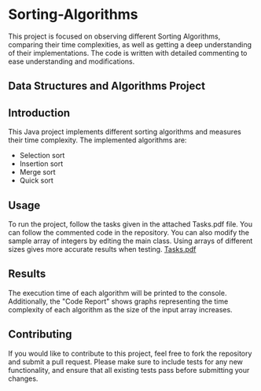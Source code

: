# Sorting-Algorithms

This project is focused on observing different Sorting Algorithms, comparing their time complexities, as well as getting a deep understanding of their implementations. The code is written with detailed commenting to ease understanding and modifications.  

## Data Structures and Algorithms Project
## Introduction

This Java project implements different sorting algorithms and measures their time complexity. The implemented algorithms are:

- Selection sort
- Insertion sort
- Merge sort
- Quick sort

## Usage

To run the project, follow the tasks given in the attached Tasks.pdf file. You can follow the commented code in the repository. You can also modify the sample array of integers by editing the main class. Using arrays of different sizes gives more accurate results when testing. [Tasks.pdf](https://github.com/bmzantout/Sorting-Algorithms/files/11220692/Tasks.pdf)

## Results

The execution time of each algorithm will be printed to the console. Additionally, the "Code Report" shows graphs representing the time complexity of each algorithm as the size of the input array increases.

## Contributing

If you would like to contribute to this project, feel free to fork the repository and submit a pull request. Please make sure to include tests for any new functionality, and ensure that all existing tests pass before submitting your changes.
